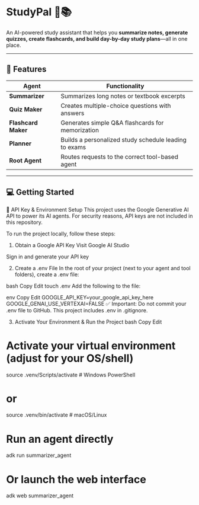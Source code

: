# StudyPal 🧠📚  
An AI-powered study assistant that helps you **summarize notes, generate quizzes, create flashcards, and build day-by-day study plans**—all in one place.

---

## 🚀 Features

| Agent             | Functionality                                           |
|------------------|---------------------------------------------------------|
| **Summarizer**    | Summarizes long notes or textbook excerpts             |
| **Quiz Maker**    | Creates multiple-choice questions with answers         |
| **Flashcard Maker**| Generates simple Q&A flashcards for memorization     |
| **Planner**        | Builds a personalized study schedule leading to exams |
| **Root Agent**     | Routes requests to the correct tool-based agent       |


---

## 💻 Getting Started
🔐 API Key & Environment Setup
This project uses the Google Generative AI API to power its AI agents. For security reasons, API keys are not included in this repository.

To run the project locally, follow these steps:

1. Obtain a Google API Key
Visit Google AI Studio

Sign in and generate your API key

2. Create a .env File
In the root of your project (next to your agent and tool folders), create a .env file:

bash
Copy
Edit
touch .env
Add the following to the file:

env
Copy
Edit
GOOGLE_API_KEY=your_google_api_key_here
GOOGLE_GENAI_USE_VERTEXAI=FALSE
✅ Important: Do not commit your .env file to GitHub. This project includes .env in .gitignore.

3. Activate Your Environment & Run the Project
bash
Copy
Edit
# Activate your virtual environment (adjust for your OS/shell)
source .venv/Scripts/activate  # Windows PowerShell
# or
source .venv/bin/activate      # macOS/Linux

# Run an agent directly
adk run summarizer_agent

# Or launch the web interface
adk web summarizer_agent

